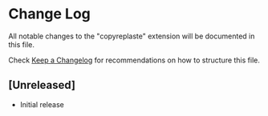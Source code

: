 # Change Log

All notable changes to the "copyreplaste" extension will be documented in this file.

Check [Keep a Changelog](http://keepachangelog.com/) for recommendations on how to structure this file.

## [Unreleased]

- Initial release
